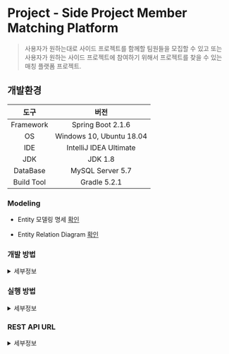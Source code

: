 Project - Side Project Member Matching Platform
===

> 사용자가 원하는대로 사이드 프로젝트를 함께할 팀원들을 모집할 수 있고 또는 사용자가 원하는 사이드 프로젝트에 참여하기 위해서 프로젝트를 찾을 수 있는 매칭 플랫폼 프로젝트.

## 개발환경

|도구|버전|
|:---:|:---:|
| Framework |Spring Boot 2.1.6 |
| OS |Windows 10, Ubuntu 18.04|
|IDE |IntelliJ IDEA Ultimate |
|JDK |JDK 1.8|
|DataBase |MySQL Server 5.7|
|Build Tool |Gradle 5.2.1|

### Modeling

* Entity 모델링 명세 [확인](https://docs.google.com/spreadsheets/d/1kbpWNSX8oapVMX6U6IQtt3sRyn1DrJNmXETlUz-EkQg/edit#gid=0)

* Entity Relation Diagram [확인](https://drive.google.com/file/d/1tmBT3GAL3OIpRocH-hIGdo70-vzptTSo/view)

### 개발 방법
<details><summary>세부정보</summary>

* 개발과 관련된 모든 이야기는 [Issues](https://github.com/perfect-matching/perfectmatching-backend/issues)에서 진행합니다.

    * 급한 용무는 우선 순위에 따라서 카카오톡 또는 슬랙과 같은 메신저를 이용합니다.

* API 및 모델링 명세를 주기적으로 최신화하면서 `README.md`를 잘 관리합니다.

* **Fork**를 통한 PR을 지향합니다.

* 아래와 같은 Git Workflow를 지향하며 지키려고 노력합니다. ([참고](https://nvie.com/posts/a-successful-git-branching-model/?))

    <img width=750, height=850, src="https://camo.githubusercontent.com/7f2539ff6001fe7700853313e7cdb7fd4602e16a/68747470733a2f2f6e7669652e636f6d2f696d672f6769742d6d6f64656c4032782e706e67">

</details>

### 실행 방법
<details><summary>세부정보</summary>

* 준비사항.

    * Gradle or IntelliJ IDEA

    * JDK (>= 1.8)

    * Spring Boot (>= 2.x)

* 저장소를 `clone`

    ```bash
    $ git clone https://github.com/perfect-matching/perfectmatching-backend.git
    ```

* 프로젝트 내 Project-Matching\src\main\java\com\matching\config 경로에 `HttpConfig.java` 삭제 또는 내용 주석처리.

* DB는 MySQL을 쓴다고 가정.

    * 다른 DB를 사용한다면, 그 DB에 맞게 설정을 해야함.

* 프로젝트 내 Project-Matching\src\main\resources 경로에 `application.yml` 생성.

    * 밑의 양식대로 내용을 채운 뒤, `application.yml`에 삽입.
    <br>

    ```yml
    spring:
        datasource:
            url: jdbc:mysql://localhost:3306/본인_DB?serverTimezone=UTC
            username: 본인_DB_User
            password: 본인_DB_User_Password
            driver-class-name: com.mysql.jdbc.Driver
        jpa:
            hibernate:
                ddl-auto: create

        data:
            web:
                pageable:
                    page-parameter: offset
        servlet:
           multipart:
                enabled: true
                max-file-size: 200MB
                max-request-size: 215MB

    file:
        upload-dir: ./uploads
    ```

* IntelliJ IDEA(>= 2018.3)에서 해당 프로젝트를 `Open`

    * 또는 터미널을 열어서 프로젝트 경로에 진입해서 다음 명령어를 실행.

    * Windows 10

        ```bash
        $ gradlew bootRun
        ```

    * Ubuntu 18.04

        ```
        $ ./gradlew bootRun
        ```

</details>

### REST API URL
<details><summary>세부정보</summary>

* 서버 URL

    * `https://deploy.donghun.dev:8083`

* [GET]( https://github.com/perfect-matching/perfectmatching-backend/blob/master/documents/get.md )

    |URI(자원)| HTTP(행위) | 기능(표현) |
    |:---:|:---:|:---:|
    | `/api/projects` | GET | DB에 있는 Project를 가져오기 위한 api |
    | `/api/projects?offset={num}` | GET | offset에 따른 Project들을 가져오기 위한 api |
    | `/api/projects?location={name}` | GET | location에 따른 Project들을 가져오기 위한 api |
    | `/api/projects?location={name}&offset={num}` | GET | location과 offset에 따른 Project들을 가져오기 위한 api |
    | `/api/projects?position={name}` | GET | position에 따른 Project들을 가져오기 위한 api |
    | `/api/projects?position={name}&offset={num}` | GET | position과 offset에 따른 Project들을 가져오기 위한 api |
    | `/api/projects?position={name}&location={name}` | GET | position과 location에 따른 Project들을 가져오기 위한 api |
    | `/api/projects?location={name}&position&offset={num}` | GET | location과 postion 그리고 offset에 따른 Project들을 가져오기 위한 api |
    | `/api/projects?tag={name}` | GET | tag name에 따른 Project들을 가져오기 위한 api |
    | `/api/projects?tag={name}&offset={num}` | GET | tag name과 offset 따른 Project들을 가져오기 위한 api |
    | `/api/projects?tag={name}&location={name}` | GET | tag name와 location에 따른 Project들을 가져오기 위한 api |
    | `/api/projects?tag={name}&location={name}&offset={num}` | GET | tag name과 location과 offset에 따른 Project들을 가져오기 위한 api |
    | `/api/projects?tag={name}&position={name}` | GET | tag name과 position에 따른  Project들을 가져오기 위한 api |
    | `/api/projects?tag={name}&postion={name}&offset={num}` | GET | tag name과 postion과 offset에 따른 Project들을 가져오기 위한 api |
    | `/api/projects?tag={name}&location={name}&postion={name}&offset={num}` | GET | tag name과 postion, location, offset에 따른 Project들을 가져오기 위한 api |
    | `/api/project/{idx}` | GET | idx에 따른 Project의 정보를 가져오기 위한 api |
    | `/api/project/{idx}/comments` | GET | Project에 따른 Comment들을 가져오기 위한 api |
    | `/api/project/{idx}/members` | GET | Project에 참여중인 맴버들의 정보를 가져오기 위한 api |
    | `/api/project/{idx}/tags` | GET | Project에 포함된 태그들의 정보를 가져오기 위한 api |
    | `/api/profile/{idx}` | GET | idx에 따른 User의 프로필 정보를 가져오기 위한 api |
    | `/api/profile/{idx}/skills` | GET | idx에 따른 User의 프로필 정보 중 스킬 정보를 가져오기 위한 api |
    | `/api/profile/{idx}/projects` | GET | idx에 따른 User의 진행중인 프로젝트 정보를 가져오기 위한 api |
    | `/api/profile/{idx}/doneprojects` | GET | idx에 따른 User의 진행했던 프로젝트 정보를 가져오기 위한 api |
    | `/api/comment/{idx}` | GET | idx에 따른 Comment의 정보를 가져오기 위한 api |
    | `/api/doneproject/{idx}` | GET | idx에 따른 DoneProject를 가져오기 위한 api |
    | `/api/doneproject/{idx}/usedskills` | GET | DoneProject에 포함된 태그들의 정보를 가져오기 위한 api |
    | `/api/tag/{idx}` | GET | idx에 따른 Tag를 가져오기 위한 api |
    | `/api/userskill/{idx}` | GET | idx에 따른 UserSkill을 가져오기 위한 api |
    | `/api/usedskill/{idx}` | GET | idx에 따른 UsedSkill을 가져오기 위한 api |
    | `/api/tags` | GET | DB에 등록되어 있는 Tag들을 가져오기 위한 api |
    | `/api/userskills` | GET | DB에 등록되어 있는 UserSkill들을 가져오기 위한 api |
    | `/api/usedskills` | GET | DB에 등록되어 있는 UsedSkill들을 가져오기 위한 api |
    | `/api/image/{fileName}` | GET | 서버에 업로드되어 있는 이미지 파일을 가져오기 위한 api |
    | `/api/profile/{idx}/myprojects` | GET | 유저가 개설한 프로젝트를 가져오기 위한 api |
    | `/api/profile/{idx}/applyprojects` | GET | 유저가 지원한 프로젝트를 가져오기 위한 api |
    | `/api/project/{idx}/joinmembers` | GET | 프로젝트의 지원자 목록을 가져오기 위한 api | 

* [POST]( https://github.com/perfect-matching/perfectmatching-backend/blob/master/documents/post.md )

    |URI(자원)| HTTP(행위) | 기능(표현) |
    |:---:|:---:|:---:|
    | `/api/project` | POST | Project를 생성하기 위한 요청 api |
    | `/api/login` | POST | 서버에 로그인을 요청하기 위한 api |
    | `/api/logout` | POST | 서버에 로그아웃을 요청하기 위한 api |
    | `/api/register` | POST | User 생성을 위해서 회원가입을 요청하는 api |
    | `/api/register/nickcheck` | POST | User 생성을 위해 회원가입시 닉네임 중복 체크를 요청하는 api |
    | `/api/register/emailcheck` | POST | User 생성을 위해 회원가입시 이메일 중복 체크를 요청하는 api |
    | `/api/comment` | POST | Comment를 생성하기 위해 요청하는 api |
    | `/api/project/apply` | POST | 유저가 프로젝트에 지원하기 위해 요청하는 api |
    | `/api/doneproject` | POST | DoneProject를 생성하기 위해 요청하는 api | 
    | `/api/modify/nickcheck` | POST | User 정보 수정시에 닉네임 중복 체크를 요청하는 api | 


* [PUT]( https://github.com/perfect-matching/perfectmatching-backend/blob/master/documents/put.md )

    |URI(자원)| HTTP(행위) | 기능(표현) |
    |:---:|:---:|:---:|
    | `/api/project/{idx}` | PUT | Project의 idx에 따라 Project를 수정하기 위한 api |
    | `/api/comment/{idx}` | PUT | Comment의 idx에 따라 Comment를 수정하기 위한 api |
    | `/api/image` | PUT | 유저의 프로필 사진을 변경하기 위한 api |
    | `/api/project/{idx}/status?status={name}` | PUT | Project의 Status를 name에 따라 변경하기 위한 api |
    | `/api/project/matching` | PUT | Project 개설자가 지원자를 매칭 또는 거절을 요청하기 위한 api |
    | `/api/doneproject/{idx}` | PUT | DoneProject의 idx에 따라 DoneProject를 수정하기 위한 api |
    | `/api/profile/{idx}` | PUT | User의 idx에 따라 Profile을 수정하기 위한 api | 

* [DELETE]( https://github.com/perfect-matching/perfectmatching-backend/blob/master/documents/delete.md )

    |URI(자원)| HTTP(행위) | 기능(표현) |
    |:---:|:---:|:---:|
    | `/api/project/{idx}` | DELETE | Project의 idx에 따라 Projet를 삭제하기 위한 api |
    | `/api/comment/{idx}` | DELETE | Comment의 idx에 따라 Comment를 삭제하기 위한 api |
    | `/api/image` | DELETE | User의 기존 프로필 이미지를 삭제하고 기본 이미지로 변경하기 위한 api |
    | `/api/project/cancel/{idx}` | DELETE | Project의 Idx에 따라 지원취소를 요청하기 위한 api |
    | `/api/doneproject/{idx}` | DELETE | DoneProject의 idx에 따라 DoneProject를 삭제하기 위한 api |

</details>
